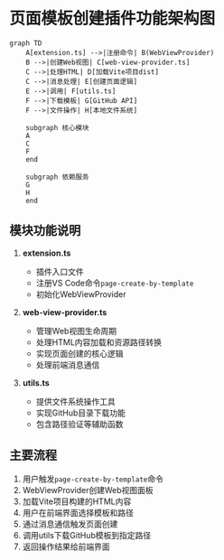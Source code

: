# 页面模板创建插件功能架构图

```mermaid
graph TD
    A[extension.ts] -->|注册命令| B(WebViewProvider)
    B -->|创建Web视图| C[web-view-provider.ts]
    C -->|处理HTML| D[加载Vite项目dist]
    C -->|消息处理| E[创建页面逻辑]
    E -->|调用| F[utils.ts]
    F -->|下载模板| G[GitHub API]
    F -->|文件操作| H[本地文件系统]

    subgraph 核心模块
    A
    C
    F
    end

    subgraph 依赖服务
    G
    H
    end
```

## 模块功能说明

1. **extension.ts**
   - 插件入口文件
   - 注册VS Code命令`page-create-by-template`
   - 初始化WebViewProvider

2. **web-view-provider.ts**
   - 管理Web视图生命周期
   - 处理HTML内容加载和资源路径转换
   - 实现页面创建的核心逻辑
   - 处理前端消息通信

3. **utils.ts**
   - 提供文件系统操作工具
   - 实现GitHub目录下载功能
   - 包含路径验证等辅助函数

## 主要流程

1. 用户触发`page-create-by-template`命令
2. WebViewProvider创建Web视图面板
3. 加载Vite项目构建的HTML内容
4. 用户在前端界面选择模板和路径
5. 通过消息通信触发页面创建
6. 调用utils下载GitHub模板到指定路径
7. 返回操作结果给前端界面
